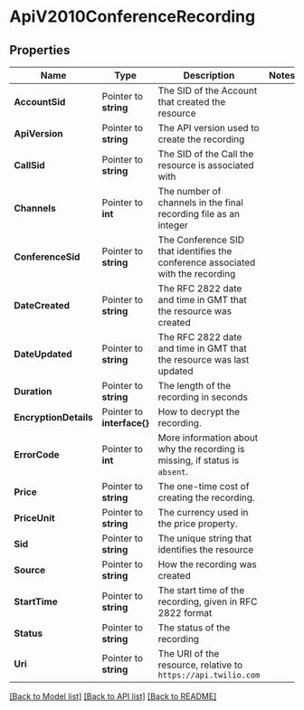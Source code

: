 # ApiV2010ConferenceRecording

## Properties

Name | Type | Description | Notes
------------ | ------------- | ------------- | -------------
**AccountSid** | Pointer to **string** | The SID of the Account that created the resource |
**ApiVersion** | Pointer to **string** | The API version used to create the recording |
**CallSid** | Pointer to **string** | The SID of the Call the resource is associated with |
**Channels** | Pointer to **int** | The number of channels in the final recording file as an integer |
**ConferenceSid** | Pointer to **string** | The Conference SID that identifies the conference associated with the recording |
**DateCreated** | Pointer to **string** | The RFC 2822 date and time in GMT that the resource was created |
**DateUpdated** | Pointer to **string** | The RFC 2822 date and time in GMT that the resource was last updated |
**Duration** | Pointer to **string** | The length of the recording in seconds |
**EncryptionDetails** | Pointer to **interface{}** | How to decrypt the recording. |
**ErrorCode** | Pointer to **int** | More information about why the recording is missing, if status is `absent`. |
**Price** | Pointer to **string** | The one-time cost of creating the recording. |
**PriceUnit** | Pointer to **string** | The currency used in the price property. |
**Sid** | Pointer to **string** | The unique string that identifies the resource |
**Source** | Pointer to **string** | How the recording was created |
**StartTime** | Pointer to **string** | The start time of the recording, given in RFC 2822 format |
**Status** | Pointer to **string** | The status of the recording |
**Uri** | Pointer to **string** | The URI of the resource, relative to `https://api.twilio.com` |

[[Back to Model list]](../README.md#documentation-for-models) [[Back to API list]](../README.md#documentation-for-api-endpoints) [[Back to README]](../README.md)


